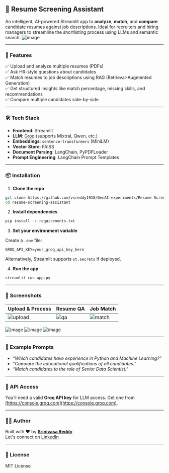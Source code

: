 
## 🧠 Resume Screening Assistant

An intelligent, AI-powered Streamlit app to **analyze**, **match**, and **compare** candidate resumes against job descriptions. Ideal for recruiters and hiring managers to streamline the shortlisting process using LLMs and semantic search.
![image](https://github.com/user-attachments/assets/bfadbaab-a328-4c4a-8873-a0c19114a7ad)



---

### 🚀 Features

✅ Upload and analyze multiple resumes (PDFs)  
✅ Ask HR-style questions about candidates  
✅ Match resumes to job descriptions using RAG (Retrieval-Augmented Generation)  
✅ Get structured insights like match percentage, missing skills, and recommendations  
✅ Compare multiple candidates side-by-side

---

### 🛠️ Tech Stack

- **Frontend**: Streamlit
- **LLM**: [Groq](https://console.groq.com) (supports Mixtral, Qwen, etc.)
- **Embeddings**: `sentence-transformers` (MiniLM)
- **Vector Store**: FAISS
- **Document Parsing**: LangChain, PyPDFLoader
- **Prompt Engineering**: LangChain Prompt Templates

---

### 📦 Installation

1. **Clone the repo**

```bash
git clone https://github.com/vsreddy1918/GenAI-experiments/Resume Screening Assistant.git
cd resume-screening-assistant
```

2. **Install dependencies**

```bash
pip install -r requirements.txt
```

3. **Set your environment variable**

Create a `.env` file:

```env
GROQ_API_KEY=your_groq_api_key_here
```

Alternatively, Streamlit supports `st.secrets` if deployed.

4. **Run the app**

```bash
streamlit run app.py
```

---

### 📸 Screenshots

| Upload & Process | Resume QA | Job Match |
|------------------|-----------|-----------|
| ![upload](screens/upload.png) | ![qa](screens/qa.png) | ![match](screens/match.png) |
![image](https://github.com/user-attachments/assets/e4e66236-c717-40ba-afe9-58a8ea685345)
![image](https://github.com/user-attachments/assets/c1493e3b-acb7-47dd-8cf1-f3b60a72ee6c)
![image](https://github.com/user-attachments/assets/c153ebcd-957f-4447-9efa-56f8a1c33da1)


---

### 🧪 Example Prompts

- _“Which candidates have experience in Python and Machine Learning?”_  
- _“Compare the educational qualifications of all candidates.”_  
- _“Match candidates to the role of Senior Data Scientist.”_

---

### 🔐 API Access

You’ll need a valid **Groq API key** for LLM access. Get one from [https://console.groq.com](https://console.groq.com).

---

### 👨‍💻 Author

Built with ❤️ by [**Srinivasa Reddy**](https://www.linkedin.com/in/vsreddy1918)  
Let's connect on [LinkedIn](https://www.linkedin.com/in/vsreddy1918)

---

### 📄 License

MIT License
